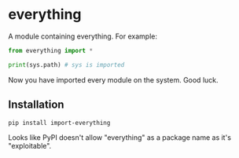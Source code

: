 # everything

A module containing everything. For example:

```py
from everything import *

print(sys.path) # sys is imported

```

Now you have imported every module on the system. Good luck.

## Installation

```sh
pip install import-everything
```

Looks like PyPI doesn't allow "everything" as a package name as it's "exploitable".

